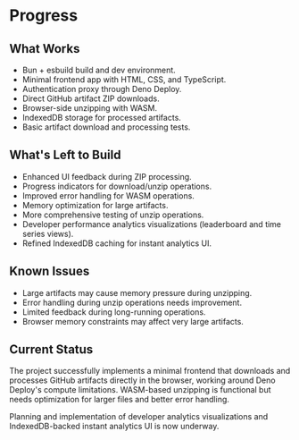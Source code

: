 # Progress

## What Works
- Bun + esbuild build and dev environment.
- Minimal frontend app with HTML, CSS, and TypeScript.
- Authentication proxy through Deno Deploy.
- Direct GitHub artifact ZIP downloads.
- Browser-side unzipping with WASM.
- IndexedDB storage for processed artifacts.
- Basic artifact download and processing tests.

## What's Left to Build
- Enhanced UI feedback during ZIP processing.
- Progress indicators for download/unzip operations.
- Improved error handling for WASM operations.
- Memory optimization for large artifacts.
- More comprehensive testing of unzip operations.
- Developer performance analytics visualizations (leaderboard and time series views).
- Refined IndexedDB caching for instant analytics UI.

## Known Issues
- Large artifacts may cause memory pressure during unzipping.
- Error handling during unzip operations needs improvement.
- Limited feedback during long-running operations.
- Browser memory constraints may affect very large artifacts.

## Current Status
The project successfully implements a minimal frontend that downloads and processes GitHub artifacts directly in the browser, working around Deno Deploy's compute limitations. WASM-based unzipping is functional but needs optimization for larger files and better error handling.

Planning and implementation of developer analytics visualizations and IndexedDB-backed instant analytics UI is now underway.
